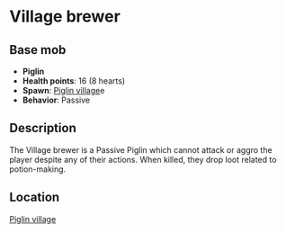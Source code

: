 # Village brewer

## Base mob
- **Piglin**
- **Health points**: 16 (8 hearts)
- **Spawn**: [Piglin village](https://officiallysp.net/pokeywiki/Nether_Structures/piglinvillage.html)e
- **Behavior**: Passive

## Description
The Village brewer is a Passive Piglin which cannot attack or aggro the player despite any of their actions. When killed, they drop loot related to potion-making.

## Location
[Piglin village](https://officiallysp.net/pokeywiki/Nether_Structures/piglinvillage.html)
